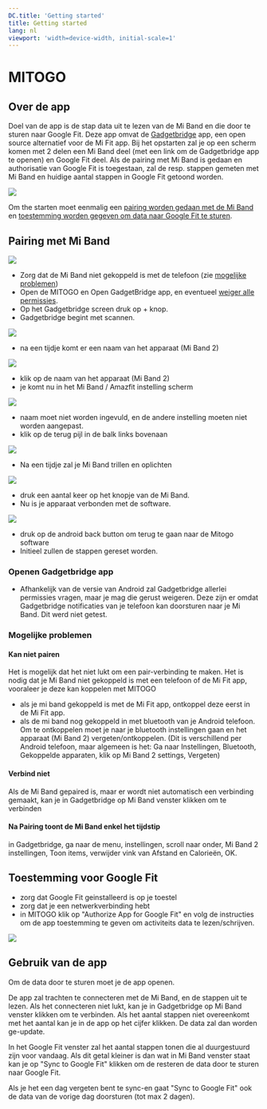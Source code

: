 ```yaml
---
DC.title: 'Getting started'
title: Getting started
lang: nl
viewport: 'width=device-width, initial-scale=1'
---
```


# MITOGO

## Over de app
Doel van de app is de stap data uit te lezen van de Mi Band en die door te sturen naar Google Fit.
Deze app omvat de [Gadgetbridge](https://gadgetbridge.org/) app, een open source alternatief voor de Mi Fit app. Bij het opstarten zal je op een scherm komen met 2 delen een Mi Band deel (met een link om de Gadgetbridge app te openen) en Google Fit deel. Als de pairing met Mi Band is gedaan en authorisatie van Google Fit is toegestaan, zal de resp. stappen gemeten met Mi Band en huidige aantal stappen in Google Fit getoond worden.

![](./img/mitogo_synced.png)

Om the starten moet eenmalig een [pairing worden gedaan met de Mi Band](#pairing-met-mi-band) en [toestemming worden gegeven om data naar Google Fit te sturen](#toestemming-voor-google-fit).

## Pairing met Mi Band

![](./img/mitogo_miband_init.png)

- Zorg dat de Mi Band niet gekoppeld is met de telefoon (zie [mogelijke problemen](#mogelijke-problemen))
- Open de MITOGO en Open GadgetBridge app, en eventueel [weiger alle permissies](#openen-gadgetbridge-app).
- Op het Gadgetbridge screen druk op + knop.
- Gadgetbridge begint met scannen.

![](./img/1_scan.png)

- na een tijdje komt er een naam van het apparaat (Mi Band 2)

![](./img/2_found.png)

- klik op de naam van het apparaat (Mi Band 2)
- je komt nu in het Mi Band / Amazfit instelling scherm

![](./img/3_settings.png)

- naam moet niet worden ingevuld, en de andere instelling moeten niet worden aangepast.
- klik op de terug pijl in de balk links bovenaan

![](./img/4_connecting.png)

- Na een tijdje zal je Mi Band trillen en oplichten

![](./img/5_device.JPG)

- druk een aantal keer op het knopje van de Mi Band.
- Nu is je apparaat verbonden met de software.

![](./img/6_connected.png)

- druk op de android back button om terug te gaan naar de Mitogo software
- Initieel zullen de stappen gereset worden.

### Openen Gadgetbridge app

- Afhankelijk van de versie van Android zal Gadgetbridge allerlei permissies vragen, maar je mag die gerust weigeren. Deze zijn er omdat Gadgetbridge notificaties van je telefoon kan doorsturen naar je Mi Band. Dit werd niet getest. 

### Mogelijke problemen

#### Kan niet pairen
Het is mogelijk dat het niet lukt om een pair-verbinding te maken. Het is nodig dat je Mi Band niet gekoppeld is met een telefoon of de Mi Fit app, vooraleer je deze kan koppelen met MITOGO

- als je mi band gekoppeld is met de Mi Fit app, ontkoppel deze eerst in de Mi Fit app.
- als de mi band nog gekoppeld in met bluetooth van je Android telefoon. Om te ontkoppelen moet je naar je bluetooth instellingen gaan en het apparaat (Mi Band 2) vergeten/ontkoppelen. (Dit is verschillend per Android telefoon, maar algemeen is het: Ga naar Instellingen, Bluetooth, Gekoppelde apparaten, klik op Mi Band 2 settings, Vergeten)

#### Verbind niet
Als de Mi Band gepaired is, maar er wordt niet automatisch een verbinding gemaakt, kan je in Gadgetbridge op Mi Band venster klikken om te verbinden

#### Na Pairing toont de Mi Band enkel het tijdstip
in Gadgetbridge, ga naar de menu, instellingen, scroll naar onder, Mi Band 2 instellingen, Toon items, verwijder vink van Afstand en Calorieën, OK.

## Toestemming voor Google Fit

- zorg dat Google Fit geinstalleerd is op je toestel
- zorg dat je een netwerkverbinding hebt
- in MITOGO klik op "Authorize App for Google Fit" en volg de instructies om de app toestemming te geven om activiteits data te lezen/schrijven.


![](./img/mitogo_googlefit_init.png)


## Gebruik van de app
Om de data door te sturen moet je de app openen. 

De app zal trachten te connecteren met de Mi Band, en de stappen uit te lezen. Als het connecteren niet lukt, kan je in Gadgetbridge op Mi Band venster klikken om te verbinden. 
Als het aantal stappen niet overeenkomt met het aantal kan je in de app op het cijfer klikken. De data zal dan worden ge-update.

In het Google Fit venster zal het aantal stappen tonen die al duurgestuurd zijn voor vandaag. Als dit getal kleiner is dan wat in Mi Band venster staat kan je op "Sync to Google Fit" klikken om de resteren de data door te sturen naar Google Fit.

Als je het een dag vergeten bent te sync-en gaat "Sync to Google Fit" ook de data van de vorige dag doorsturen (tot max 2 dagen).

